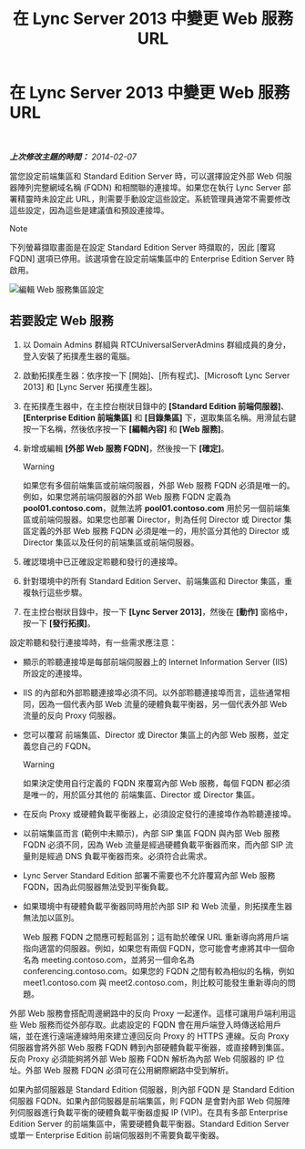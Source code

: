﻿---
title: 在 Lync Server 2013 中變更 Web 服務 URL
TOCTitle: 在 Lync Server 2013 中變更 Web 服務 URL
ms:assetid: 4cee37c0-3b99-4207-997f-bf4229d760c0
ms:mtpsurl: https://technet.microsoft.com/zh-tw/library/Gg520992(v=OCS.15)
ms:contentKeyID: 49290851
ms.date: 08/10/2015
mtps_version: v=OCS.15
ms.translationtype: HT
---

# 在 Lync Server 2013 中變更 Web 服務 URL

 

_**上次修改主題的時間：** 2014-02-07_

當您設定前端集區和 Standard Edition Server 時，可以選擇設定外部 Web 伺服器陣列完整網域名稱 (FQDN) 和相關聯的連接埠。如果您在執行 Lync Server 部署精靈時未設定此 URL，則需要手動設定這些設定。系統管理員通常不需要修改這些設定，因為這些是建議值和預設連接埠。

> [!NOTE]  
> 下列螢幕擷取畫面是在設定 Standard Edition Server 時擷取的，因此 [覆寫 FQDN] 選項已停用。該選項會在設定前端集區中的 Enterprise Edition Server 時啟用。



![編輯 Web 服務集區設定](images/Gg520992.fbdf5cc9-479a-463f-bb1d-53575ecdfc9d(OCS.15).jpg "編輯 Web 服務集區設定")

## 若要設定 Web 服務

1.  以 Domain Admins 群組與 RTCUniversalServerAdmins 群組成員的身分，登入安裝了拓撲產生器的電腦。

2.  啟動拓撲產生器：依序按一下 \[開始\]、\[所有程式\]、\[Microsoft Lync Server 2013\] 和 \[Lync Server 拓撲產生器\]。

3.  在拓撲產生器中，在主控台樹狀目錄中的 **\[Standard Edition 前端伺服器\]**、**\[Enterprise Edition 前端集區\]** 和 **\[目錄集區\]** 下，選取集區名稱。用滑鼠右鍵按一下名稱，然後依序按一下 **\[編輯內容\]** 和 **\[Web 服務\]**。

4.  新增或編輯 **\[外部 Web 服務 FQDN\]**，然後按一下 **\[確定\]**。
    
    > [!WARNING]
    > 如果您有多個前端集區或前端伺服器，外部 Web 服務 FQDN 必須是唯一的。例如，如果您將前端伺服器的外部 Web 服務 FQDN 定義為 <strong>pool01.contoso.com</strong>，就無法將 <strong>pool01.contoso.com</strong> 用於另一個前端集區或前端伺服器。如果您也部署 Director，則為任何 Director 或 Director 集區定義的外部 Web 服務 FQDN 必須是唯一的，用於區分其他的 Director 或 Director 集區以及任何的前端集區或前端伺服器。


5.  確認環境中已正確設定聆聽和發行的連接埠。

6.  針對環境中的所有 Standard Edition Server、前端集區和 Director 集區，重複執行這些步驟。

7.  在主控台樹狀目錄中，按一下 **\[Lync Server 2013\]**，然後在 **\[動作\]** 窗格中，按一下 **\[發行拓撲\]**。

設定聆聽和發行連接埠時，有一些需求應注意：

  - 顯示的聆聽連接埠是每部前端伺服器上的 Internet Information Server (IIS) 所設定的連接埠。

  - IIS 的內部和外部聆聽連接埠必須不同。以外部聆聽連接埠而言，這些通常相同，因為一個代表內部 Web 流量的硬體負載平衡器，另一個代表外部 Web 流量的反向 Proxy 伺服器。

  - 您可以覆寫 前端集區、Director 或 Director 集區上的內部 Web 服務，並定義您自己的 FQDN。
    
    > [!WARNING]
    > 如果決定使用自行定義的 FQDN 來覆寫內部 Web 服務，每個 FQDN 都必須是唯一的，用於區分其他的 前端集區、Director 或 Director 集區。


  - 在反向 Proxy 或硬體負載平衡器上，必須設定發行的連接埠作為聆聽連接埠。

  - 以前端集區而言 (範例中未顯示)，內部 SIP 集區 FQDN 與內部 Web 服務 FQDN 必須不同，因為 Web 流量是經過硬體負載平衡器而來，而內部 SIP 流量則是經過 DNS 負載平衡器而來。必須符合此需求。

  - Lync Server Standard Edition 部署不需要也不允許覆寫內部 Web 服務 FQDN，因為此伺服器無法受到平衡負載。

  - 如果環境中有硬體負載平衡器同時用於內部 SIP 和 Web 流量，則拓撲產生器無法加以區別。
    
    Web 服務 FQDN 之間應可輕鬆區別；這有助於確保 URL 重新導向將用戶端指向適當的伺服器。例如，如果您有兩個 FQDN，您可能會考慮將其中一個命名為 meeting.contoso.com，並將另一個命名為 conferencing.contoso.com。如果您的 FQDN 之間有較為相似的名稱，例如 meet1.contoso.com 與 meet2.contoso.com，則比較可能發生重新導向的問題。

外部 Web 服務會搭配周邊網路中的反向 Proxy 一起運作。這樣可讓用戶端利用這些 Web 服務而從外部存取。此處設定的 FQDN 會在用戶端登入時傳送給用戶端，並在進行遠端連線時用來建立連回反向 Proxy 的 HTTPS 連線。反向 Proxy 伺服器會將外部 Web 服務 FQDN 轉到內部硬體負載平衡器，或直接轉到集區。反向 Proxy 必須能夠將外部 Web 服務 FQDN 解析為內部 Web 伺服器的 IP 位址。外部 Web 服務 FDQN 必須可在公用網際網路中受到解析。

如果內部伺服器是 Standard Edition 伺服器，則內部 FQDN 是 Standard Edition 伺服器 FQDN。如果內部伺服器是前端集區，則 FQDN 是會對內部 Web 伺服陣列伺服器進行負載平衡的硬體負載平衡器虛擬 IP (VIP)。在具有多部 Enterprise Edition Server 的前端集區中，需要硬體負載平衡器。Standard Edition Server 或單一 Enterprise Edition 前端伺服器則不需要負載平衡器。

